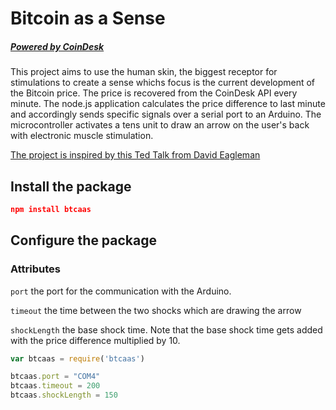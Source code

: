 # Bitcoin as a Sense

##### [Powered by CoinDesk](https://www.coindesk.com/price/bitcoin)

This project aims to use the human skin, the biggest receptor for stimulations to create a sense whichs focus is the current development of the Bitcoin price.  The price is recovered from the CoinDesk API every minute. The node.js application calculates the price difference to last minute and accordingly sends specific signals over a serial port to an Arduino.  The microcontroller activates a tens unit to draw an arrow on the user's back with electronic muscle stimulation.

[The project is inspired by this Ted Talk from David Eagleman](https://www.youtube.com/embed/4c1lqFXHvqI)



## Install the package

```json
npm install btcaas
```



## Configure the package

### Attributes

`port` the port for the communication with the Arduino.

`timeout` the time between the two shocks which are drawing the arrow

`shockLength` the base shock time. Note that the base shock time gets added with the price difference multiplied by 10.

```javascript
var btcaas = require('btcaas')

btcaas.port = "COM4" 
btcaas.timeout = 200 
btcaas.shockLength = 150 
```

